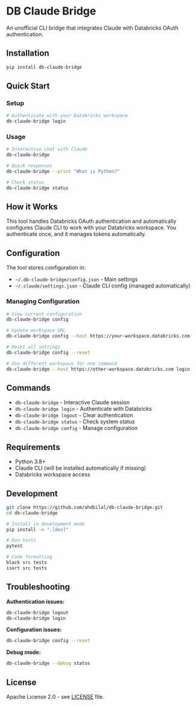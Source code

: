 # DB Claude Bridge

An unofficial CLI bridge that integrates Claude with Databricks OAuth authentication.

## Installation

```bash
pip install db-claude-bridge
```

## Quick Start

### Setup
```bash
# Authenticate with your Databricks workspace
db-claude-bridge login
```

### Usage
```bash
# Interactive chat with Claude
db-claude-bridge

# Quick responses
db-claude-bridge --print "What is Python?"

# Check status
db-claude-bridge status
```

## How it Works

This tool handles Databricks OAuth authentication and automatically configures Claude CLI to work with your Databricks workspace. You authenticate once, and it manages tokens automatically.

## Configuration

The tool stores configuration in:
- `~/.db-claude-bridge/config.json` - Main settings
- `~/.claude/settings.json` - Claude CLI config (managed automatically)

### Managing Configuration

```bash
# View current configuration
db-claude-bridge config

# Update workspace URL
db-claude-bridge config --host https://your-workspace.databricks.com

# Reset all settings
db-claude-bridge config --reset

# Use different workspace for one command
db-claude-bridge --host https://other-workspace.databricks.com login
```

## Commands

- `db-claude-bridge` - Interactive Claude session
- `db-claude-bridge login` - Authenticate with Databricks
- `db-claude-bridge logout` - Clear authentication
- `db-claude-bridge status` - Check system status
- `db-claude-bridge config` - Manage configuration

## Requirements

- Python 3.8+
- Claude CLI (will be installed automatically if missing)
- Databricks workspace access

## Development

```bash
git clone https://github.com/ahdbilal/db-claude-bridge.git
cd db-claude-bridge

# Install in development mode
pip install -e ".[dev]"

# Run tests
pytest

# Code formatting
black src tests
isort src tests
```

## Troubleshooting

**Authentication issues:**
```bash
db-claude-bridge logout
db-claude-bridge login
```

**Configuration issues:**
```bash
db-claude-bridge config --reset
```

**Debug mode:**
```bash
db-claude-bridge --debug status
```

## License

Apache License 2.0 - see [LICENSE](LICENSE) file.